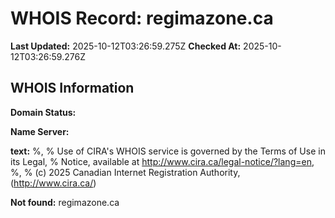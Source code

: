 # WHOIS Record: regimazone.ca

**Last Updated:** 2025-10-12T03:26:59.275Z
**Checked At:** 2025-10-12T03:26:59.276Z

## WHOIS Information

**Domain Status:** 

**Name Server:** 

**text:** %, % Use of CIRA's WHOIS service is governed by the Terms of Use in its Legal, % Notice, available at http://www.cira.ca/legal-notice/?lang=en, %, % (c) 2025 Canadian Internet Registration Authority, (http://www.cira.ca/)

**Not found:** regimazone.ca

